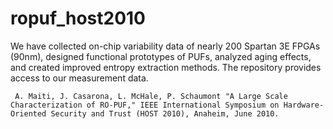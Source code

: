 # ropuf_host2010

We have collected on-chip variability data of nearly 200 Spartan 3E FPGAs (90nm), designed functional prototypes of PUFs,
analyzed aging effects, and created improved entropy extraction methods. The repository provides access to our measurement data.

     A. Maiti, J. Casarona, L. McHale, P. Schaumont "A Large Scale Characterization of RO-PUF," IEEE International Symposium on Hardware-Oriented Security and Trust (HOST 2010), Anaheim, June 2010.
